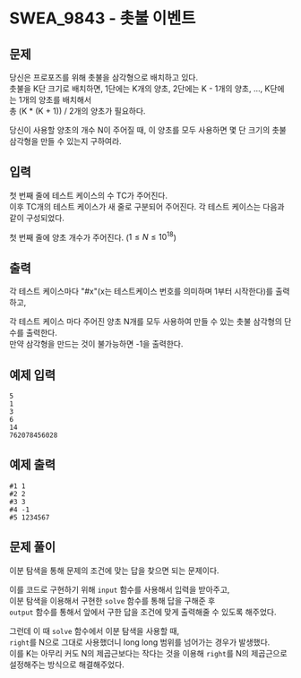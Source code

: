 # SWEA_9843 - 촛불 이벤트

## 문제

당신은 프로포즈를 위해 촛불을 삼각형으로 배치하고 있다.  
촛불을 K단 크기로 배치하면, 1단에는 K개의 양초, 2단에는 K - 1개의 양초, …, K단에는 1개의 양초를 배치해서  
총 (K \* (K + 1)) / 2개의 양초가 필요하다.

당신이 사용할 양초의 개수 N이 주어질 때, 이 양초를 모두 사용하면 몇 단 크기의 촛불 삼각형을 만들 수 있는지 구하여라.

## 입력

첫 번째 줄에 테스트 케이스의 수 TC가 주어진다.  
이후 TC개의 테스트 케이스가 새 줄로 구분되어 주어진다. 각 테스트 케이스는 다음과 같이 구성되었다.

첫 번째 줄에 양초 개수가 주어진다. ($1 ≤ N ≤ 10^{18}$)

## 출력

각 테스트 케이스마다 "#x"(x는 테스트케이스 번호를 의미하며 1부터 시작한다)를 출력하고,

각 테스트 케이스 마다 주어진 양초 N개를 모두 사용하여 만들 수 있는 촛불 삼각형의 단수를 출력한다.  
만약 삼각형을 만드는 것이 불가능하면 -1을 출력한다.

## 예제 입력

```
5
1
3
6
14
762078456028
```

## 예제 출력

```
#1 1
#2 2
#3 3
#4 -1
#5 1234567
```

## 문제 풀이

이분 탐색을 통해 문제의 조건에 맞는 답을 찾으면 되는 문제이다.

이를 코드로 구현하기 위해 `input` 함수를 사용해서 입력을 받아주고,  
이분 탐색을 이용해서 구현한 `solve` 함수를 통해 답을 구해준 후  
`output` 함수를 통해서 앞에서 구한 답을 조건에 맞게 출력해줄 수 있도록 해주었다.

그런데 이 때 `solve` 함수에서 이분 탐색을 사용할 때,  
`right`를 N으로 그대로 사용했더니 long long 범위를 넘어가는 경우가 발생했다.  
이를 K는 아무리 커도 N의 제곱근보다는 작다는 것을 이용해 `right`를 N의 제곱근으로 설정해주는 방식으로 해결해주었다.
